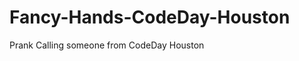 Fancy-Hands-CodeDay-Houston
===========================

Prank Calling someone from CodeDay Houston
